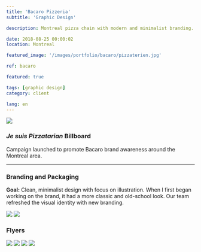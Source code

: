 ```yaml
---
title: 'Bacaro Pizzeria'
subtitle: 'Graphic Design'

description: Montreal pizza chain with modern and minimalist branding.

date: 2018-08-25 00:00:02
location: Montreal

featured_image: '/images/portfolio/bacaro/pizzaterien.jpg'

ref: bacaro

featured: true

tags: [graphic design]
category: client

lang: en
---
```


![](/images/portfolio/bacaro/pizzaterien.jpg)

### *Je suis Pizzatarian* Billboard

Campaign launched to promote Bacaro brand awareness around the Montreal area.

<hr>

### Branding and Packaging

**Goal:** Clean, minimalist design with focus on illustration. When I first began working on the brand, it had a more classic and old-school look. Our team refreshed the visual identity with new branding. 

<div class="gallery" data-columns="2">
	<img src="/images/portfolio/bacaro/bacaro_business_card.jpg">
	<img src="/images/portfolio/bacaro/pizza_box.jpg">
</div>

### Flyers

<div class="gallery" data-columns="4">
	<img src="/images/portfolio/bacaro/pizza_friday.jpg">
	<img src="/images/portfolio/bacaro/boozy_brunch.jpg">
	<img src="/images/portfolio/bacaro/wine_saq.jpg">
	<img src="/images/portfolio/bacaro/impact_combo.jpg">
</div>

